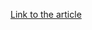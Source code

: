 [Link to the article](https://labs.guard.io/mrtonyscam-botnet-of-facebook-users-launch-high-intent-messenger-phishing-attack-on-business-3182cfb12f4d?gi=69146e9e48a5)
